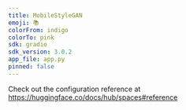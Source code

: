 ```yaml
---
title: MobileStyleGAN
emoji: 📚
colorFrom: indigo
colorTo: pink
sdk: gradio
sdk_version: 3.0.2
app_file: app.py
pinned: false
---
```


Check out the configuration reference at https://huggingface.co/docs/hub/spaces#reference
